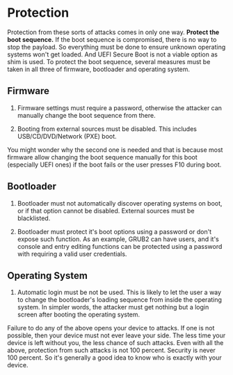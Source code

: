 # Protection

Protection from these sorts of attacks comes in only one way. **Protect the boot sequence.** If the boot sequence is compromised, there is no way to stop the payload. So everything must be done to ensure unknown operating systems won't get loaded. And UEFI Secure Boot is not a viable option as shim is used. To protect the boot sequence, several measures must be taken in all three of firmware, bootloader and operating system.

## Firmware

1. Firmware settings must require a password, otherwise the attacker can manually change the boot sequence from there.

2. Booting from external sources must be disabled. This includes USB/CD/DVD/Network (PXE) boot.

You might wonder why the second one is needed and that is because most firmware allow changing the boot sequence manually for this boot (especially UEFI ones) if the boot fails or the user presses F10 during boot.

## Bootloader

1. Bootloader must not automatically discover operating systems on boot, or if that option cannot be disabled. External sources must be blacklisted.

2. Bootloader must protect it's boot options using a password or don't expose such function. As an example, GRUB2 can have users, and it's console and entry editing functions can be protected using a password with requiring a valid user credentials.

## Operating System

1. Automatic login must be not be used. This is likely to let the user a way to change the bootloader's loading sequence from inside the operating system. In simpler words, the attacker must get nothing but a login screen after booting the operating system.

Failure to do any of the above opens your device to attacks. If one is not possible, then your device must not ever leave your side. The less time your device is left without you, the less chance of such attacks. Even with all the above, protection from such attacks is not 100 percent. Security is never 100 percent. So it's generally a good idea to know who is exactly with your device.

